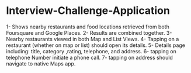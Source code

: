 # Interview-Challenge-Application
1- Shows nearby restaurants and food locations retrieved from both Foursquare and Google Places.
2- Results are combined together.
3- Nearby restaurants viewed in both Map and List Views.
4- Tapping on a restaurant (whether on map or list) should open its details.
5- Details page including: title, category ,rating, telephone, and address.
6- tapping on telephone Number initiate a phone call.
7- tapping on address should navigate to native Maps app.
